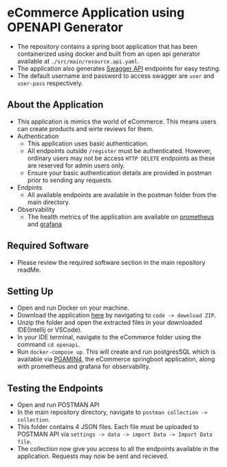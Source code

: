 # eCommerce Application using OPENAPI Generator

- The repository contains a spring boot application that has been containerized using docker and built from an open api generator available at `./src/main/resource.api.yaml`.
- The application also generates [Swagger API](http://localhost:8080/swagger) endpoints for easy testing.
- The default username and password to access swagger are `user` and `user-pass` respectively.

## About the Application
- This application is mimics the world of eCommerce. This means users can create products and wirte reviews for them.
- Authentication
  - This application uses basic authentication.
  - All endpoints outside `/register` must be authenticated. However, ordinary users may not be access `HTTP DELETE` endpoints as these are reserved for admin users only.
  - Ensure your basic authentication details are provided in postman prior to sending any requests.
- Endpints
  - All available endpoints are available in the postman folder from the main directory.
- Observability
  - The health metrics of the application are available on [prometheus](http://localhost:9090) and [grafana](http://localhost:3000)

## Required Software
 - Please review the required software section in the main repository readMe. 

## Setting Up
- Open and run Docker on your machine.
- Download the application [here](https://github.com/IntegrationWorks/springboot-docker-applications) by navigating to `code -> download ZIP`.
- Unzip the folder and open the extracted files in your downloaded IDE(Intellij or VSCode).
- In your IDE terminal, navigate to the eCommerce folder using the command `cd openapi`.
- Run `docker-compose up`. This will create and run postgresSQL which is available via [PGAMIN4](http://localhost:5050), the eCommerce springboot application, along with prometheus and grafana for observability. 

## Testing the Endpoints
- Open and run POSTMAN API
- In the main repository directory, navigate to `postman collection -> collection`.
- This folder contains 4 JSON files. Each file must be uploaded to POSTMAN API via `settings -> data -> import Data -> Import Data file`.
- The collection now give you access to all the endpoints available in the application. Requests may now be sent and recieved.